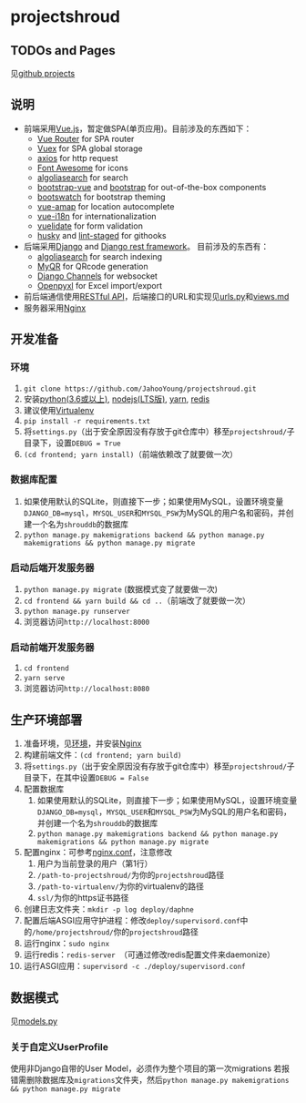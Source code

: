 # projectshroud

## TODOs and Pages
见[github projects](https://github.com/JahooYoung/projectshroud/projects/1)

## 说明

- 前端采用[Vue.js](https://cn.vuejs.org)，暂定做SPA(单页应用)。目前涉及的东西如下：
  - [Vue Router](https://router.vuejs.org/zh/) for SPA router
  - [Vuex](https://vuex.vuejs.org/zh/) for SPA global storage
  - [axios](https://github.com/axios/axios) for http request
  - [Font Awesome](http://fontawesome.dashgame.com) for icons
  - [algoliasearch](https://www.algolia.com) for search
  - [bootstrap-vue](https://bootstrap-vue.js.org) and [bootstrap](https://getbootstrap.com) for out-of-the-box components
  - [bootswatch](https://bootswatch.com) for bootstrap theming
  - [vue-amap](https://github.com/ElemeFE/vue-amap/) for location autocomplete
  - [vue-i18n](https://kazupon.github.io/vue-i18n/zh/) for internationalization
  - [vuelidate](https://vuelidate.netlify.com) for form validation
  - [husky](https://github.com/typicode/husky) and [lint-staged](https://github.com/okonet/lint-staged) for githooks
- 后端采用[Django](https://djangoproject.com) and [Django rest framework](https://www.django-rest-framework.org)。 目前涉及的东西有：
  - [algoliasearch](https://www.algolia.com) for search indexing
  - [MyQR](https://github.com/sylnsfar/qrcode) for QRcode generation
  - [Django Channels](https://channels.readthedocs.io/en/latest/index.html) for websocket
  - [Openpyxl](https://openpyxl.readthedocs.io/en/stable/) for Excel import/export
- 前后端通信使用[RESTful API](https://www.runoob.com/w3cnote/restful-architecture.html)，后端接口的URL和实现见[urls.py](./backend/urls.py)和[views.md](./backend/views.py)
- 服务器采用[Nginx](http://nginx.org/en/)

## 开发准备

### 环境

1. `git clone https://github.com/JahooYoung/projectshroud.git`
2. 安装[python(3.6或以上)](https://www.python.org/), [nodejs(LTS版)](https://nodejs.org), [yarn](https://yarnpkg.com/zh-Hant/), [redis](https://redis.io/)
3. 建议使用[Virtualenv](https://virtualenv.pypa.io/en/stable/)
4. `pip install -r requirements.txt`
5. 将`settings.py`（出于安全原因没有存放于git仓库中）移至`projectshroud/`子目录下，设置`DEBUG = True`
6. `(cd frontend; yarn install)`（前端依赖改了就要做一次）

### 数据库配置

1. 如果使用默认的SQLite，则直接下一步；如果使用MySQL，设置环境变量`DJANGO_DB=mysql`，`MYSQL_USER`和`MYSQL_PSW`为MySQL的用户名和密码，并创建一个名为`shrouddb`的数据库
2. `python manage.py makemigrations backend && python manage.py makemigrations && python manage.py migrate`

### 启动后端开发服务器

1. `python manage.py migrate` (数据模式变了就要做一次)
2. `cd frontend && yarn build && cd ..`（前端改了就要做一次）
3. `python manage.py runserver`
4. 浏览器访问`http://localhost:8000`

### 启动前端开发服务器

1. `cd frontend`
2. `yarn serve`
3. 浏览器访问`http://localhost:8080`

## 生产环境部署

1. 准备环境，见[环境](#环境)，并安装[Nginx](http://nginx.org/en/)
2. 构建前端文件：`(cd frontend; yarn build)`
3. 将`settings.py`（出于安全原因没有存放于git仓库中）移至`projectshroud/`子目录下，在其中设置`DEBUG = False`
4. 配置数据库
   1. 如果使用默认的SQLite，则直接下一步；如果使用MySQL，设置环境变量`DJANGO_DB=mysql`，`MYSQL_USER`和`MYSQL_PSW`为MySQL的用户名和密码，并创建一个名为`shrouddb`的数据库
   2. `python manage.py makemigrations backend && python manage.py makemigrations && python manage.py migrate`
5. 配置nginx：可参考[nginx.conf](deploy/nginx.conf)，注意修改
   1. 用户为当前登录的用户（第1行）
   2. `/path-to-projectshroud/`为你的`projectshroud`路径
   3. `/path-to-virtualenv/`为你的virtualenv的路径
   4. `ssl/`为你的https证书路径
6. 创建日志文件夹：`mkdir -p log deploy/daphne` 
7. 配置后端ASGI应用守护进程：修改`deploy/supervisord.conf`中的`/home/projectshroud/`你的`projectshroud`路径
8. 运行nginx：`sudo nginx`
9. 运行redis：`redis-server `（可通过修改redis配置文件来daemonize）
10. 运行ASGI应用：`supervisord -c ./deploy/supervisord.conf`

## 数据模式
见[models.py](./backend/models.py)

### 关于自定义UserProfile
使用非Django自带的User Model，必须作为整个项目的第一次migrations
若报错需删除数据库及`migrations`文件夹，然后`python manage.py makemigrations && python manage.py migrate`
